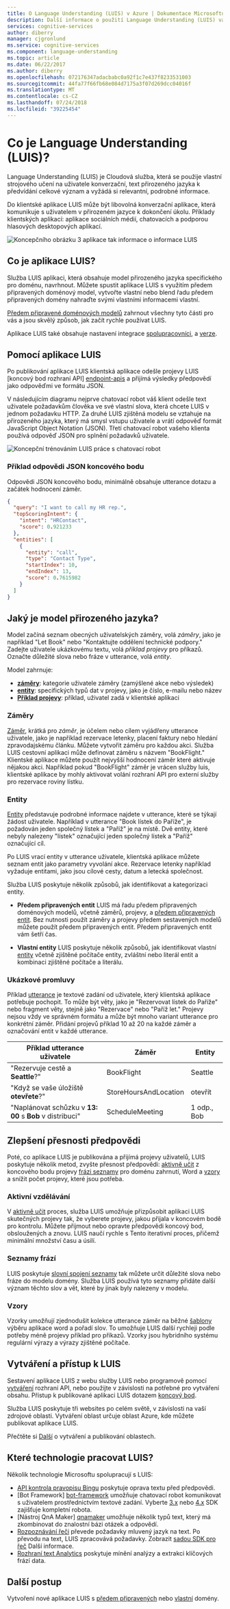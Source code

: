 ```yaml
---
title: O Language Understanding (LUIS) v Azure | Dokumentace Microsoftu
description: Další informace o použití Language Understanding (LUIS) vám efektivních možností strojového učení pro vaše aplikace.
services: cognitive-services
author: diberry
manager: cjgronlund
ms.service: cognitive-services
ms.component: language-understanding
ms.topic: article
ms.date: 06/22/2017
ms.author: diberry
ms.openlocfilehash: 072176347adacbabc0a92f1c7e437f8233531003
ms.sourcegitcommit: 44fa77f66fb68e084d7175a3f07d269dcc04016f
ms.translationtype: MT
ms.contentlocale: cs-CZ
ms.lasthandoff: 07/24/2018
ms.locfileid: "39225454"
---
```

# <a name="what-is-language-understanding-luis"></a>Co je Language Understanding (LUIS)?
Language Understanding (LUIS) je Cloudová služba, která se použije vlastní strojového učení na uživatele konverzační, text přirozeného jazyka k předvídání celkové význam a vyžádá si relevantní, podrobné informace. 

Do klientské aplikace LUIS může být libovolná konverzační aplikace, která komunikuje s uživatelem v přirozeném jazyce k dokončení úkolu. Příklady klientských aplikací: aplikace sociálních médií, chatovacích a podporou hlasových desktopových aplikací.  

![Koncepčního obrázku 3 aplikace tak informace o informace LUIS](./media/luis-overview/luis-entry-point.png)

## <a name="what-is-a-luis-app"></a>Co je aplikace LUIS?
Služba LUIS aplikaci, která obsahuje model přirozeného jazyka specifického pro doménu, navrhnout. Můžete spustit aplikace LUIS s využitím předem připravených doménový model, vytvořte vlastní nebo blend řadu předem připravených domény nahraďte svými vlastními informacemi vlastní.

[Předem připravené doménových modelů](luis-how-to-use-prebuilt-domains.md) zahrnout všechny tyto části pro vás a jsou skvělý způsob, jak začít rychle používat LUIS.

Aplikace LUIS také obsahuje nastavení integrace [spolupracovníci](luis-concept-collaborator.md), a [verze](luis-concept-version.md).

## <a name="using-a-luis-app"></a>Pomocí aplikace LUIS
<a name="Accessing-LUIS"></a> Po publikování aplikace LUIS klientská aplikace odešle projevy LUIS [koncový bod rozhraní API] [ endpoint-apis] a přijímá výsledky předpovědí jako odpověďmi ve formátu JSON.

V následujícím diagramu nejprve chatovací robot váš klient odešle text uživatele požadavkům člověka ve své vlastní slova, která chcete LUIS v jednom požadavku HTTP. Za druhé LUIS zjištěná modelu se vztahuje na přirozeného jazyka, který má smysl vstupu uživatele a vrátí odpověď formát JavaScript Object Notation (JSON). Třetí chatovací robot vašeho klienta používá odpověď JSON pro splnění požadavků uživatele. 

![Koncepční trénováním LUIS práce s chatovací robot](./media/luis-overview/luis-overview-process-2.png)

### <a name="example-of-json-endpoint-response"></a>Příklad odpovědi JSON koncového bodu

Odpovědi JSON koncového bodu, minimálně obsahuje utterance dotazu a začátek hodnocení záměr. 

```JSON
{
  "query": "I want to call my HR rep.",
  "topScoringIntent": {
    "intent": "HRContact",
    "score": 0.921233
  },
  "entities": [
    {
      "entity": "call",
      "type": "Contact Type",
      "startIndex": 10,
      "endIndex": 13,
      "score": 0.7615982
    }
  ]
}
```

<a name="Key-LUIS-concepts"></a>
<a name="what-is-a-luis-model"></a>
## <a name="what-is-a-natural-language-model"></a>Jaký je model přirozeného jazyka?
Model začíná seznam obecných uživatelských záměry, volá _záměry_, jako je například "Let Book" nebo "Kontaktujte oddělení technické podpory." Zadejte uživatele ukázkovému textu, volá _příklad projevy_ pro příkazů. Označte důležité slova nebo fráze v utterance, volá _entity_.


Model zahrnuje:

* **[záměry](#intents)**: kategorie uživatele záměry (zamýšlené akce nebo výsledek)
* **[entity](#entities)**: specifických typů dat v projevy, jako je číslo, e-mailu nebo název
* **[Příklad projevy](#example-utterances)**: příklad, uživatel zadá v klientské aplikaci

### <a name="intents"></a>Záměry 
[Záměr](luis-how-to-add-intents.md), krátká pro _záměr_, je účelem nebo cílem vyjádřeny utterance uživatele, jako je například rezervace letenky, placení faktury nebo hledání zpravodajskému článku. Můžete vytvořit záměru pro každou akci. Služba LUIS cestovní aplikaci může definovat záměru s názvem "BookFlight." Klientské aplikace můžete použít nejvyšší hodnocení záměr které aktivuje nějakou akci. Například pokud "BookFlight" záměr je vrácen služby luis, klientské aplikace by mohly aktivovat volání rozhraní API pro externí služby pro rezervace roviny lístku.

### <a name="entities"></a>Entity
[Entity](luis-how-to-add-entities.md) představuje podrobné informace najdete v utterance, které se týkají žádost uživatele. Například v utterance "Book lístek do Paříže", je požadován jeden společný lístek a "Paříž" je na místě. Dvě entity, které nebyly nalezeny "lístek" označující jeden společný lístek a "Paříž" označující cíl. 

Po LUIS vrací entity v utterance uživatele, klientská aplikace můžete seznam entit jako parametry vyvolání akce. Rezervace letenky například vyžaduje entitami, jako jsou cílové cesty, datum a letecká společnost.

Služba LUIS poskytuje několik způsobů, jak identifikovat a kategorizaci entity.

* **Předem připravených entit** LUIS má řadu předem připravených doménových modelů, včetně záměrů, projevy, a [předem připravených entit](luis-prebuilt-entities.md). Bez nutnosti použít záměry a projevy předem sestavených modelů můžete použít předem připravených entit. Předem připravených entit vám šetří čas.

* **Vlastní entity** LUIS poskytuje několik způsobů, jak identifikovat vlastní [entity](luis-concept-entity-types.md) včetně zjištěné počítače entity, zvláštní nebo literál entit a kombinaci zjištěné počítače a literálu.

### <a name="example-utterances"></a>Ukázkové promluvy
Příklad [utterance](luis-how-to-add-example-utterances.md) je textové zadání od uživatele, který klientská aplikace potřebuje pochopit. To může být věty, jako je "Rezervovat lístek do Paříže" nebo fragment věty, stejně jako "Rezervace" nebo "Paříž let." Projevy nejsou vždy ve správném formátu a může být mnoho variant utterance pro konkrétní záměr. Přidání projevů příklad 10 až 20 na každé záměr a označování entit v každé utterance.

|Příklad utterance uživatele|Záměr|Entity|
|-----------|-----------|-----------|
|"Rezervuje cestě a __Seattle__?"|BookFlight|Seattle|
|"Když se vaše úložiště __otevřete__?"|StoreHoursAndLocation|otevřít|
|"Naplánovat schůzku v __13: 00__ s __Bob__ v distribuci"|ScheduleMeeting|1 odp., Bob|

## <a name="improve-prediction-accuracy"></a>Zlepšení přesnosti předpovědi
Poté, co aplikace LUIS je publikována a přijímá projevy uživatelů, LUIS poskytuje několik metod, zvyšte přesnost předpovědi: [aktivně učit](#active-learning) z koncového bodu projevy [frázi seznamy](#phrase-lists) pro doménu zahrnutí, Word a [vzory](#patterns) a snížit počet projevy, které jsou potřeba.

### <a name="active-learning"></a>Aktivní vzdělávání
V [aktivně učit](luis-how-to-review-endoint-utt.md) proces, služba LUIS umožňuje přizpůsobit aplikaci LUIS skutečných projevy tak, že vyberete projevy, jakou přijala v koncovém bodě pro kontrolu. Můžete přijmout nebo opravte předpovědi koncový bod, obsloužených a znovu. LUIS naučí rychle s Tento iterativní proces, přičemž minimální množství času a úsilí. 

### <a name="phrase-lists"></a>Seznamy frází 
LUIS poskytuje [slovní spojení seznamy](luis-concept-feature.md) tak můžete určit důležité slova nebo fráze do modelu domény. Služba LUIS používá tyto seznamy přidáte další význam těchto slov a vět, které by jinak byly nalezeny v modelu.

### <a name="patterns"></a>Vzory 
Vzorky umožňují zjednodušit kolekce utterance záměr na běžné [šablony](luis-concept-patterns.md) výběru aplikace word a pořadí slov. To umožňuje LUIS další rychleji podle potřeby méně projevy příklad pro příkazů. Vzorky jsou hybridního systému regulární výrazy a výrazy zjištěné počítače. 

<a name="using-luis"></a>

## <a name="authoring-and-accessing-luis"></a>Vytváření a přístup k LUIS
Sestavení aplikace LUIS z webu služby LUIS nebo programově pomocí [vytváření](https://aka.ms/luis-authoring-apis) rozhraní API, nebo použijte v závislosti na potřebné pro vytváření obsahu. Přístup k publikované aplikaci LUIS dotazem [koncový bod](https://aka.ms/luis-endpoint-apis). 

Služba LUIS poskytuje tři websites po celém světě, v závislosti na vaší zdrojové oblasti. Vytváření oblast určuje oblast Azure, kde můžete publikovat aplikace LUIS.
<!--
|Authoring region|Publishing region(s)|
|--|--|
|[www.luis.ai](https://www.luis.ai)|**U.S.**<br>West US<br>West US 2<br>East US<br>East US 2<br>South Central US<br>West Central US<br><br>**Asia**<br>Southeast Asia<br>East Asia<br><br>**South America**<br>Brazil South |
|[au.luis.ai](https://au.luis.ai)|Australia East|
|[eu.luis.ai](https://eu.luis.ai)|West Europe<br>North Europe|
-->

Přečtěte si [Další](luis-reference-regions.md) o vytváření a publikování oblastech.

## <a name="what-technologies-work-with-luis"></a>Které technologie pracovat LUIS?
Několik technologie Microsoftu spolupracují s LUIS:

* [API kontrola pravopisu Bingu](../bing-spell-check/proof-text.md) poskytuje oprava textu před předpovědi. 
* [Bot Framework] [ bot-framework] umožňuje chatovací robot komunikovat s uživatelem prostřednictvím textové zadání. Vyberte [3.x](https://github.com/Microsoft/BotBuilder) nebo [4.x](https://github.com/Microsoft/botbuilder-dotnet) SDK zajišťuje kompletní robota.
* [Nástroj QnA Maker] [ qnamaker] umožňuje několik typů text, který má zkombinovat do znalostní bázi otázek a odpovědí.
* [Rozpoznávání řeči](../Speech/home.md) převede požadavky mluvený jazyk na text. Po převodu na text, LUIS zpracovává požadavky. Zobrazit [sadou SDK pro řeč](https://aka.ms/csspeech) Další informace.
* [Rozhraní text Analytics](../text-analytics/overview.md) poskytuje mínění analýzy a extrakci klíčových frází data.

## <a name="next-steps"></a>Další postup
Vytvoření nové aplikace LUIS s [předem připravených](luis-get-started-create-app.md) nebo [vlastní](luis-quickstart-intents-only.md) domény.

<!-- Reference-style links -->
[bot-framework]: https://docs.microsoft.com/bot-framework/
[flow]: https://docs.microsoft.com/connectors/luis/
[authoring-apis]: https://aka.ms/luis-authoring-api
[endpoint-apis]: https://aka.ms/luis-endpoint-apis
[qnamaker]: https://qnamaker.ai/